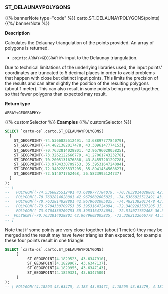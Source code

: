 ### ST_DELAUNAYPOLYGONS

{{% bannerNote type="code" %}}
carto.ST_DELAUNAYPOLYGONS(points)
{{%/ bannerNote %}}

**Description**

Calculates the Delaunay triangulation of the points provided. An array of polygons is returned.

* `points`: `ARRAY<GEOGRAPHY>` input to the Delaunay triangulation.

Due to technical limitations of the underlying libraries used, the input points' coordinates are truncated to 5 decimal places in order to avoid problems that happen with close but distinct input points. This limits the precision of the results and can alter slightly the position of the resulting polygons (about 1 meter). This can also result in some points being merged together, so that fewer polygons than expected may result.

**Return type**

`ARRAY<GEOGRAPHY>`

{{% customSelector %}}
**Examples**
{{%/ customSelector %}}

``` sql
SELECT `carto-os`.carto.ST_DELAUNAYPOLYGONS(
  [
    ST_GEOGPOINT(-74.5366825512491, 43.6889777784079),
    ST_GEOGPOINT(-74.4821382017478, 43.3096147774153),
    ST_GEOGPOINT(-70.7632814028801, 42.9679602005825),
    ST_GEOGPOINT(-73.3262122666779, 41.2706174323278),
    ST_GEOGPOINT(-70.2005131676838, 43.8455720129728),
    ST_GEOGPOINT(-73.9704330709753, 35.3953164724094),
    ST_GEOGPOINT(-72.3402283537205, 35.8941454568627),
    ST_GEOGPOINT(-72.514071762468, 36.5823995124737)
  ]
);
-- [
--   POLYGON((-74.5366825512491 43.6889777784079, -70.7632814028801 42.9679602005825, -70.2005131676838 43.8455720129728, -74.5366825512491 43.6889777784079)),
--   POLYGON((-70.7632814028801 42.9679602005825, -74.5366825512491 43.6889777784079, -74.4821382017478 43.3096147774153, -70.7632814028801 42.9679602005825)),
--   POLYGON((-70.7632814028801 42.9679602005825, -74.4821382017478 43.3096147774153, -73.3262122666779 41.2706174323278, -70.7632814028801 42.9679602005825)),
--   POLYGON((-73.9704330709753 35.3953164724094, -72.3402283537205 35.8941454568627, -72.514071762468 36.5823995124737, -73.9704330709753 35.3953164724094)),
--   POLYGON((-73.9704330709753 35.3953164724094, -72.514071762468 36.5823995124737, -73.3262122666779 41.2706174323278, -73.9704330709753 35.3953164724094)),
--  POLYGON((-70.7632814028801 42.9679602005825, -73.3262122666779 41.2706174323278, -72.514071762468 36.5823995124737, -70.7632814028801 42.9679602005825))]
-- ]
```

Note that if some points are very close together (about 1 meter) they may be merged and the result may have fewer triangles than expected, for example these four points result in one triangle:

```sql
SELECT `carto-os`.carto.ST_DELAUNAYPOLYGONS(
     [
          ST_GEOGPOINT(4.1829523, 43.6347910),
          ST_GEOGPOINT(4.1829967, 43.6347137),
          ST_GEOGPOINT(4.1829955, 43.6347143),
          ST_GEOGPOINT(4.1829321, 43.6347500)
     ]
);
-- [ POLYGON((4.18293 43.63475, 4.183 43.63471, 4.18295 43.63479, 4.18293 43.63475)) ]
```
